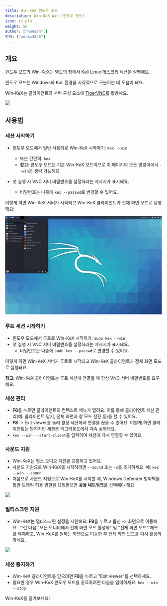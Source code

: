 ```yaml
---
title: Win-KeX 윈도우 모드
description: Win-KeX Win (윈도우 모드)
icon: ti-pin
weight: 50
author: ["Re4son",]
번역: ["xenix4845"]
---
```


## 개요

윈도우 모드의 Win-KeX는 별도의 창에서 Kali Linux 데스크톱 세션을 실행해요.

윈도우 모드는 Windows와 Kali 환경을 시각적으로 구분하는 데 도움이 돼요.

Win-KeX는 클라이언트와 서버 구성 요소에 [TigerVNC](https://tigervnc.org/)를 활용해요.

![](../win-kex/win-kex-full.png)

## 사용법

### 세션 시작하기

- 윈도우 모드에서 일반 사용자로 Win-KeX 시작하기: `kex --win`
  - 또는 간단히: `kex`
  - **참고**: 윈도우 모드는 기본 Win-KeX 모드이므로 이 페이지의 모든 명령어에서 `--win`은 생략 가능해요.

- 첫 실행 시 VNC 서버 비밀번호를 설정하라는 메시지가 표시돼요.
  - 비밀번호는 나중에 `kex --passwd`로 변경할 수 있어요.

이렇게 하면 Win-KeX 서버가 시작되고 Win-KeX 클라이언트가 전체 화면 모드로 실행돼요:

![](../win-kex/win-kex-win.png)

### 루트 세션 시작하기

- 윈도우 모드에서 루트로 Win-KeX 시작하기: `sudo kex --win`
- 첫 실행 시 VNC 서버 비밀번호를 설정하라는 메시지가 표시돼요.
  - 비밀번호는 나중에 `sudo kex --passwd`로 변경할 수 있어요.

이렇게 하면 Win-KeX 서버가 루트로 시작되고 Win-KeX 클라이언트가 전체 화면 모드로 실행돼요.

**참고**: Win-KeX 클라이언트는 루트 세션에 연결할 때 항상 VNC 서버 비밀번호를 요구해요.

### 세션 관리

- **F8**을 누르면 클라이언트의 컨텍스트 메뉴가 열려요. 이를 통해 클라이언트 세션 관리(예: 클라이언트 닫기, 전체 화면과 창 모드 전환 등)를 할 수 있어요.
- **F8** -> Exit viewer를 눌러 활성 세션에서 연결을 끊을 수 있어요. 이렇게 하면 클라이언트는 닫히지만 세션은 백그라운드에서 계속 실행돼요.
- `kex --win --start-client`를 입력하여 세션에 다시 연결할 수 있어요.

### 사운드 지원

- Win-KeX는 펄스 오디오 지원을 포함하고 있어요.
- 사운드 지원으로 Win-KeX를 시작하려면 `--sound` 또는 `-s`를 추가하세요. 예: `kex --win --sound`
- 처음으로 사운드 지원으로 Win-KeX를 시작할 때, Windows Defender 방화벽을 통한 트래픽 허용 권한을 요청받으면 **공용 네트워크**를 선택해야 해요.

![](../win-kex-sl/win-kex-pulseaudio_firewall.png)

### 멀티스크린 지원

- Win-KeX는 멀티스크린 설정을 지원해요:
  **F8**을 누르고 옵션 -> 화면으로 이동해요. 그런 다음 "모든 모니터에서 전체 화면 모드 활성화" 및 "전체 화면 모드" 체크를 해제하고, Win-KeX를 원하는 화면으로 이동한 후 전체 화면 모드를 다시 활성화하세요.

![](win-kex-multiscreen.png)

### 세션 중지하기

- Win-KeX 클라이언트를 닫으려면 **F8**을 누르고 "Exit viewer"를 선택하세요.
- 필요한 경우 Win-KeX 윈도우 모드를 종료하려면 다음을 입력하세요: `kex --win --stop`

Win-KeX를 즐겨보세요!
